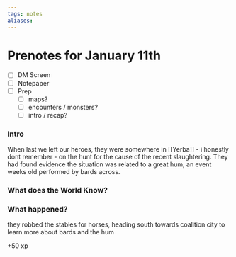```yaml
---
tags: notes
aliases:
---
```


# Prenotes for January 11th
- [ ] DM Screen
- [ ] Notepaper
- [ ] Prep
	- [ ] maps?
	- [ ] encounters / monsters?
	- [ ] intro / recap?

### Intro

When last we left our heroes, they were somewhere in [[Yerba]] - i honestly dont remember - on the hunt for the cause of the recent slaughtering. They had found evidence the situation was related to a great hum, an event weeks old performed by bards across.

### What does the World Know?


### What happened?

they robbed the stables for horses, heading south towards coalition city to learn more about bards and the hum

+50 xp